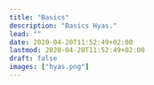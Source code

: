 ```yaml
---
title: "Basics"
description: "Basics Hyas."
lead: ""
date: 2020-04-20T11:52:49+02:00
lastmod: 2020-04-20T11:52:49+02:00
draft: false
images: ["hyas.png"]
---
```

